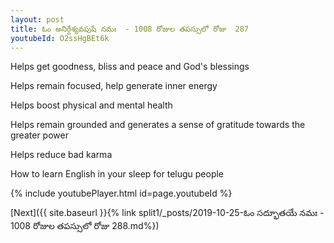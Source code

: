 ```yaml
---
layout: post
title: ఓం అనిర్దేశ్యవపుషే నమః  - 1008 రోజుల తపస్సులో రోజు  287
youtubeId: O2ssHgBEt6k
---
```

 
 
Helps get goodness, bliss and peace and God's blessings
 
Helps remain focused, help generate inner energy 
 
Helps boost physical and mental health 
 
Helps remain grounded and generates a sense of gratitude towards the greater power 
 
Helps reduce bad karma
 
How to learn English in your sleep for telugu people
 
 
 
 


{% include youtubePlayer.html id=page.youtubeId %}
 
[Next]({{ site.baseurl }}{% link split1/_posts/2019-10-25-ఓం సద్భూతయే నమః  - 1008 రోజుల తపస్సులో రోజు  288.md%})
 
